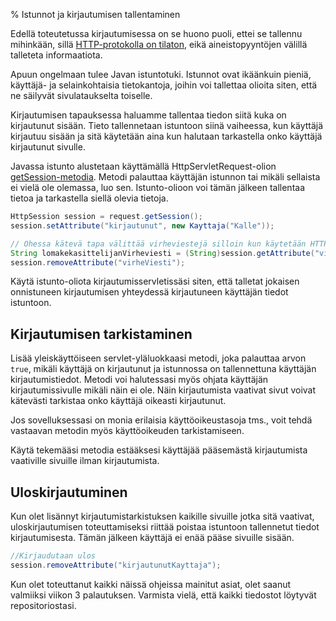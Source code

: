 % Istunnot ja kirjautumisen tallentaminen
<!-- order: 5 -->

Edellä toteutetussa kirjautumisessa on se huono puoli,
ettei se tallennu mihinkään, sillä [HTTP-protokolla on tilaton]({{rootdir}}web-sovelluksista.html#tilatiedon-hallinta-ja-samanaikaiset-aineistopyynn%C3%B6t),
eikä aineistopyyntöjen välillä talleteta informaatiota.

Apuun ongelmaan tulee Javan istuntotuki. 
Istunnot ovat ikäänkuin pieniä, käyttäjä- ja selainkohtaisia tietokantoja,
joihin voi tallettaa olioita siten, että ne säilyvät sivulataukselta toiselle.

Kirjautumisen tapauksessa haluamme tallentaa tiedon siitä kuka on kirjautunut
sisään. Tieto tallennetaan istuntoon siinä vaiheessa, kun käyttäjä kirjautuu sisään
ja sitä käytetään aina kun halutaan tarkastella onko käyttäjä kirjautunut sivulle.

Javassa istunto alustetaan käyttämällä HttpServletRequest-olion
[getSession-metodia](http://docs.oracle.com/javaee/6/api/javax/servlet/http/HttpServletRequest.html#getSession(boolean)). 
Metodi palauttaa käyttäjän istunnon tai mikäli sellaista ei vielä ole olemassa, luo sen.
Istunto-olioon voi tämän jälkeen tallentaa tietoa ja tarkastella siellä olevia tietoja.

~~~java
HttpSession session = request.getSession();
session.setAttribute("kirjautunut", new Kayttaja("Kalle"));

// Ohessa kätevä tapa välittää virheviestejä silloin kun käytetään HTTP-redirectiä */
String lomakekasittelijanVirheviesti = (String)session.getAttribute("virheViesti");
session.removeAttribute("virheViesti");
~~~

Käytä istunto-oliota kirjautumisservletissäsi siten, että talletat
jokaisen onnistuneen kirjautumisen yhteydessä kirjautuneen käyttäjän tiedot istuntoon.

## Kirjautumisen tarkistaminen

Lisää yleiskäyttöiseen servlet-yläluokkaasi metodi, 
joka palauttaa arvon `true`, mikäli käyttäjä on kirjautunut ja istunnossa on tallennettuna käyttäjän kirjautumistiedot.
Metodi voi halutessasi myös ohjata käyttäjän kirjautumissivulle mikäli näin ei ole.
Näin kirjautumista vaativat sivut voivat kätevästi tarkistaa onko käyttäjä oikeasti kirjautunut.

Jos sovelluksessasi on monia erilaisia käyttöoikeustasoja tms., voit tehdä
vastaavan metodin myös käyttöoikeuden tarkistamiseen.

Käytä tekemääsi metodia estääksesi käyttäjää pääsemästä kirjautumista vaativille sivuille ilman kirjautumista.

## Uloskirjautuminen

Kun olet lisännyt kirjautumistarkistuksen kaikille sivuille jotka sitä vaativat,
uloskirjautumisen toteuttamiseksi riittää poistaa istuntoon tallennetut
tiedot kirjautumisesta. Tämän jälkeen käyttäjä ei enää pääse sivuille sisään.

~~~java
//Kirjaudutaan ulos
session.removeAttribute("kirjautunutKayttaja");
~~~

<last>

Kun olet toteuttanut kaikki näissä ohjeissa mainitut asiat, olet saanut valmiiksi viikon 3 palautuksen. Varmista vielä, että kaikki tiedostot löytyvät repositoriostasi.

</last>
